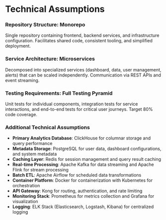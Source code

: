 # Technical Assumptions

### Repository Structure: Monorepo

Single repository containing frontend, backend services, and infrastructure configuration. Facilitates shared code, consistent tooling, and simplified deployment.

### Service Architecture: Microservices

Decomposed into specialized services (dashboard, data, user management, alerts) that can be scaled independently. Communication via REST APIs and event streaming.

### Testing Requirements: Full Testing Pyramid

Unit tests for individual components, integration tests for service interactions, and end-to-end tests for critical user journeys. Target 80% code coverage.

### Additional Technical Assumptions

- **Primary Analytics Database**: ClickHouse for columnar storage and query performance
- **Metadata Storage**: PostgreSQL for user data, dashboard configurations, and system metadata
- **Caching Layer**: Redis for session management and query result caching
- **Real-time Processing**: Apache Kafka for data streaming and Apache Flink for stream processing
- **Batch ETL**: Apache Airflow for scheduled data transformations
- **Container Platform**: Docker for containerization with Kubernetes for orchestration
- **API Gateway**: Kong for routing, authentication, and rate limiting
- **Monitoring Stack**: Prometheus for metrics collection and Grafana for visualization
- **Logging**: ELK Stack (Elasticsearch, Logstash, Kibana) for centralized logging

